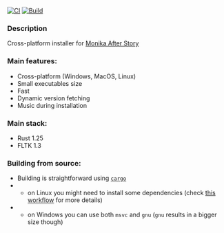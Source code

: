 [![CI](https://github.com/Monika-After-Story/mas-installer/actions/workflows/ci.yml/badge.svg)](https://github.com/Monika-After-Story/mas-installer/actions/workflows/ci.yml) [![Build](https://github.com/Monika-After-Story/mas-installer/actions/workflows/build.yml/badge.svg?branch=master)](https://github.com/Monika-After-Story/mas-installer/actions/workflows/build.yml)

### Description
Cross-platform installer for [Monika After Story](https://github.com/Monika-After-Story/MonikaModDev)

### Main features:
- Cross-platform (Windows, MacOS, Linux)
- Small executables size
- Fast
- Dynamic version fetching
- Music during installation

### Main stack:
- Rust 1.25
- FLTK 1.3

### Building from source:
- Building is straightforward using [`cargo`](https://github.com/rust-lang/cargo/)
- - on Linux you might need to install some dependencies (check [this workflow](https://github.com/Monika-After-Story/mas-installer/blob/master/.github/workflows/build.yml) for more details)
- - on Windows you can use both `msvc` and `gnu` (`gnu` results in a bigger size though)
